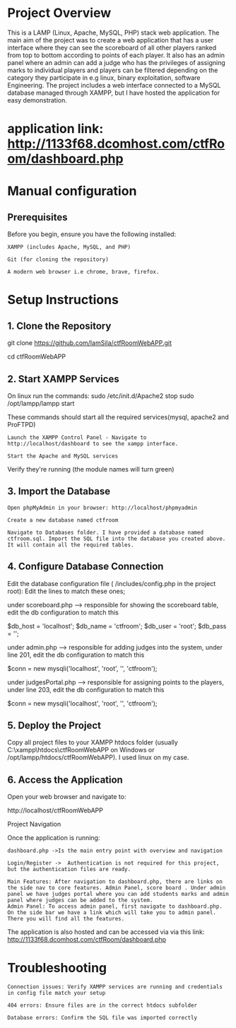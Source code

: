 # Project Overview

This is a LAMP (Linux, Apache, MySQL, PHP) stack web application. The main aim of the project was to create a web application that has a user interface where they can see the scoreboard of all other players ranked from top to bottom according to points of each player. It also has an admin panel where an admin can add a judge who has the privileges of assigning marks to individual players and players can be filtered depending on the category they participate in e.g linux, binary exploitation, software Engineering. The project includes a web interface connected to a MySQL database managed through XAMPP, but I have hosted the application for easy demonstration.

# application link: http://1133f68.dcomhost.com/ctfRoom/dashboard.php

# Manual configuration

## Prerequisites

Before you begin, ensure you have the following installed:

    XAMPP (includes Apache, MySQL, and PHP)

    Git (for cloning the repository)

    A modern web browser i.e chrome, brave, firefox.
# Setup Instructions
## 1. Clone the Repository

git clone https://github.com/IamSila/ctfRoomWebAPP.git

cd ctfRoomWebAPP

## 2. Start XAMPP Services
On linux run the commands:
sudo /etc/init.d/Apache2 stop
sudo /opt/lampp/lampp start

These commands should start all the required services(mysql, apache2 and ProFTPD)

    Launch the XAMPP Control Panel - Navigate to http://localhost/dashboard to see the xampp interface.

    Start the Apache and MySQL services
Verify they're running (the module names will turn green)

## 3. Import the Database

    Open phpMyAdmin in your browser: http://localhost/phpmyadmin

    Create a new database named ctfroom

    Navigate to Databases folder. I have provided a database named ctfroom.sql. Import the SQL file into the database you created above. It will contain all the required tables.

## 4. Configure Database Connection

Edit the database configuration file ( /includes/config.php in the project root):
Edit the lines to match these ones;

<?php
$host = 'localhost';
$dbname = 'ctfroom';
$username = 'root';  // default XAMPP username
$password = '';      // default XAMPP password (empty)
?>

under scoreboard.php --> responsible for showing the scoreboard table, edit the db configuration to match this

$db_host = 'localhost';
$db_name = 'ctfroom';
$db_user = 'root';
$db_pass = '';

under admin.php --> responsible for adding judges into the system, under line 201, edit the db configuration to match this

 $conn = new mysqli('localhost', 'root', '', 'ctfroom');

under judgesPortal.php --> responsible for assigning points to the players, under line 203, edit the db configuration to match this

$conn = new mysqli('localhost', 'root', '', 'ctfroom');


## 5. Deploy the Project

Copy all project files to your XAMPP htdocs folder (usually C:\xampp\htdocs\ctfRoomWebAPP on Windows or /opt/lampp/htdocs/ctfRoomWebAPP). I used linux on my case.

## 6. Access the Application

Open your web browser and navigate to:

http://localhost/ctfRoomWebAPP

Project Navigation

Once the application is running:

    dashboard.php ->Is the main entry point with overview and navigation

    Login/Register ->  Authentication is not required for this project, but the authentication files are ready.

    Main Features: After navigation to dashboard.php, there are links on the side nav to core features. Admin Panel, score board . Under admin panel we have judges portal where you can add students marks and admin panel where judges can be added to the system.
    Admin Panel: To access admin panel, first navigate to dashboard.php. On the side bar we have a link which will take you to admin panel. There you will find all the features.


The application is also hosted and can be accessed via via this link: http://1133f68.dcomhost.com/ctfRoom/dashboard.php

# Troubleshooting

    Connection issues: Verify XAMPP services are running and credentials in config file match your setup

    404 errors: Ensure files are in the correct htdocs subfolder

    Database errors: Confirm the SQL file was imported correctly
